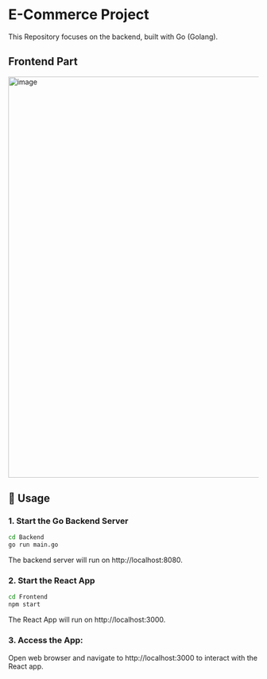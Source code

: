# E-Commerce Project
This Repository focuses on the backend, built with Go (Golang).
## Frontend Part
<img width="1914" height="807" alt="image" src="https://github.com/user-attachments/assets/2db25357-a093-429d-817a-2a63a043fedc" />

## 🚀 Usage
### 1. Start the Go Backend Server

```bash
cd Backend
go run main.go
```
The backend server will run on http://localhost:8080.

### 2. Start the React App

```bash
cd Frontend
npm start
```
The React App will run on http://localhost:3000.

### 3. Access the App:
Open  web browser and navigate to http://localhost:3000 to interact with the React app.

